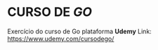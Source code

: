 # CURSO DE _GO_
Exercício do curso de Go plataforma **Udemy**
Link: https://www.udemy.com/cursodego/

